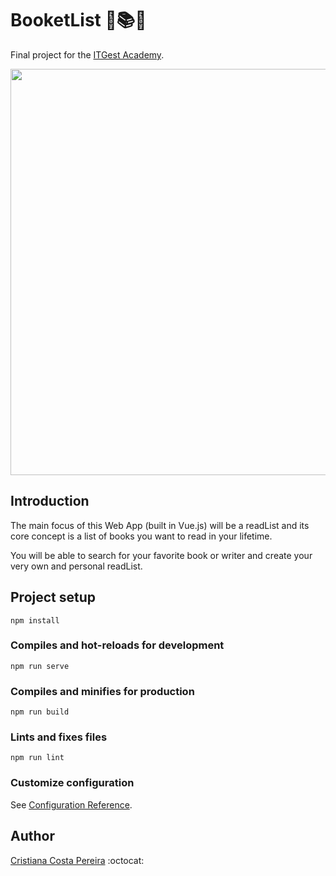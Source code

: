 # BooketList 👻📚📖
Final project for the <ins>ITGest Academy</ins>. <br>

<img src="https://mir-s3-cdn-cf.behance.net/project_modules/max_1200/49ccf758592393.5a02159d4090a.jpg" width="850" height="650">

<br>

## Introduction
The main focus of this Web App (built in Vue.js) will be a readList and its core concept is a list of books you want to read in your lifetime.

You will be able to search for your favorite book or writer and create your very own and personal readList.

## Project setup
```
npm install
```

### Compiles and hot-reloads for development
```
npm run serve
```

### Compiles and minifies for production
```
npm run build
```

### Lints and fixes files
```
npm run lint
```

### Customize configuration
See [Configuration Reference](https://cli.vuejs.org/config/).

## Author
[Cristiana Costa Pereira](https://github.com/CristianaCostaPereira) :octocat: